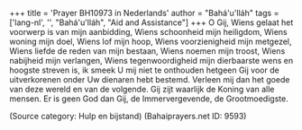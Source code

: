 +++
title = 'Prayer BH10973 in Nederlands'
author = "Bahá'u'lláh"
tags = ['lang-nl', '', "Bahá'u'lláh", "Aid and Assistance"]
+++
O Gij, Wiens gelaat het voorwerp is van mijn aanbidding, Wiens schoonheid mijn heiligdom, Wiens woning mijn doel, Wiens lof mijn hoop, Wiens voorzienigheid mijn metgezel, Wiens liefde de reden van mijn bestaan, Wiens noemen mijn troost, Wiens nabijheid mijn verlangen, Wiens tegenwoordigheid mijn dierbaarste wens en hoogste streven is, ik smeek U mij niet te onthouden hetgeen Gij voor de uitverkorenen onder Uw dienaren hebt bestemd. Verleen mij dan het goede van deze wereld en van de volgende.
Gij zijt waarlijk de Koning van alle mensen. Er is geen God dan Gij, de Immervergevende, de Grootmoedigste.

(Source category: Hulp en bijstand)
(Bahaiprayers.net ID: 9593)
